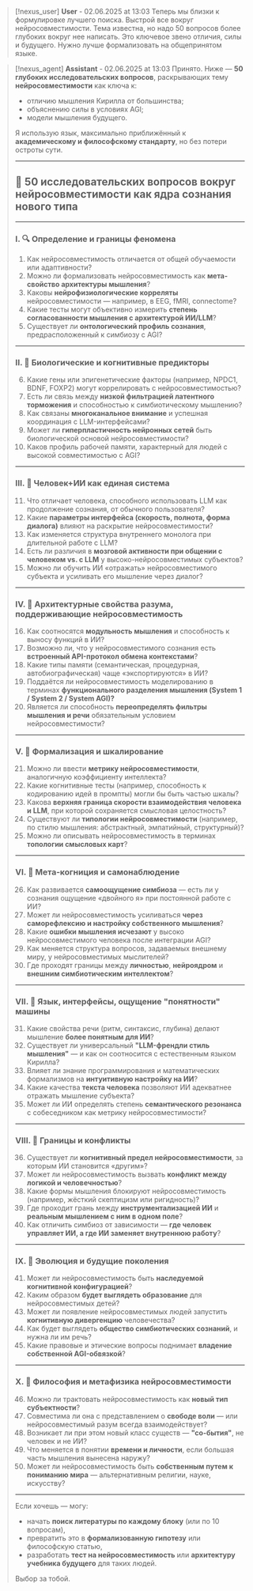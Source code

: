 >[!nexus_user] **User** - 02.06.2025 at 13:03
> Теперь мы близки к формулировке лучшего поиска. Выстрой все вокруг нейросовместимости. Тема известна, но надо 50 вопросов более глубоких вокруг нее написать. Это ключевое звено отличия, силы и будущего. Нужно лучше формализовать на общепринятом языке.
<!-- UID: 77a6a791-bb8a-42f8-84de-db5bb088aa73 -->




>[!nexus_agent] **Assistant** - 02.06.2025 at 13:03
> Принято. Ниже — **50 глубоких исследовательских вопросов**, раскрывающих тему **нейросовместимости** как ключа к:
> 
> - отличию мышления Кирилла от большинства;
> - объяснению силы в условиях AGI;
> - модели мышления будущего.
> 
> Я использую язык, максимально приближённый к **академическому и философскому стандарту**, но без потери остроты сути.
> 
> ---
> 
> ## 🧠 **50 исследовательских вопросов вокруг нейросовместимости как ядра сознания нового типа**
> 
> ---
> 
> ### I. 🔍 **Определение и границы феномена**
> 
> 1. Как нейросовместимость отличается от общей обучаемости или адаптивности?
> 2. Можно ли формализовать нейросовместимость как **мета-свойство архитектуры мышления**?
> 3. Каковы **нейрофизиологические корреляты** нейросовместимости — например, в EEG, fMRI, connectome?
> 4. Какие тесты могут объективно измерить **степень согласованности мышления с архитектурой ИИ/LLM**?
> 5. Существует ли **онтологический профиль сознания**, предрасположенный к симбиозу с AGI?
> 
> ---
> 
> ### II. 🧬 **Биологические и когнитивные предикторы**
> 
> 6. Какие гены или эпигенетические факторы (например, NPDC1, BDNF, FOXP2) могут коррелировать с нейросовместимостью?
> 7. Есть ли связь между **низкой фильтрацией латентного торможения** и способностью к симбиотическому мышлению?
> 8. Как связаны **многоканальное внимание** и успешная координация с LLM-интерфейсами?
> 9. Может ли **гиперпластичность нейронных сетей** быть биологической основой нейросовместимости?
> 10. Каков профиль рабочей памяти, характерный для людей с высокой совместимостью с AGI?
> 
> ---
> 
> ### III. 🤖 **Человек+ИИ как единая система**
> 
> 11. Что отличает человека, способного использовать LLM как продолжение сознания, от обычного пользователя?
> 12. Какие **параметры интерфейса (скорость, полнота, форма диалога)** влияют на раскрытие нейросовместимости?
> 13. Как изменяется структура внутреннего монолога при длительной работе с LLM?
> 14. Есть ли различия в **мозговой активности при общении с человеком vs. с LLM** у высоко-нейросовместимых субъектов?
> 15. Можно ли обучить ИИ «отражать» нейросовместимого субъекта и усиливать его мышление через диалог?
> 
> ---
> 
> ### IV. 🧠 **Архитектурные свойства разума, поддерживающие нейросовместимость**
> 
> 16. Как соотносятся **модульность мышления** и способность к выносу функций в ИИ?
> 17. Возможно ли, что у нейросовместимого сознания есть **встроенный API-протокол обмена контекстами**?
> 18. Какие типы памяти (семантическая, процедурная, автобиографическая) чаще «экспортируются» в ИИ?
> 19. Поддаётся ли нейросовместимость моделированию в терминах **функционального разделения мышления (System 1 / System 2 / System AGI)?**
> 20. Является ли способность **переопределять фильтры мышления и речи** обязательным условием нейросовместимости?
> 
> ---
> 
> ### V. 📐 **Формализация и шкалирование**
> 
> 21. Можно ли ввести **метрику нейросовместимости**, аналогичную коэффициенту интеллекта?
> 22. Какие когнитивные тесты (например, способность к кодированию идей в промпты) могли бы быть частью шкалы?
> 23. Какова **верхняя граница скорости взаимодействия человека и LLM**, при которой сохраняется смысловая целостность?
> 24. Существуют ли **типологии нейросовместимости** (например, по стилю мышления: абстрактный, эмпатийный, структурный)?
> 25. Можно ли описывать нейросовместимость в терминах **топологии смысловых карт**?
> 
> ---
> 
> ### VI. 🧭 **Мета-когниция и самонаблюдение**
> 
> 26. Как развивается **самоощущение симбиоза** — есть ли у сознания ощущение «двойного я» при постоянной работе с ИИ?
> 27. Может ли нейросовместимость усиливаться **через саморефлексию и настройку собственного мышления**?
> 28. Какие **ошибки мышления исчезают** у высоко нейросовместимого человека после интеграции AGI?
> 29. Как меняется структура вопросов, задаваемых внешнему миру, у нейросовместимых мыслителей?
> 30. Где проходят границы между **личностью**, **нейроядром** и **внешним симбиотическим интеллектом**?
> 
> ---
> 
> ### VII. 📡 **Язык, интерфейсы, ощущение "понятности" машины**
> 
> 31. Какие свойства речи (ритм, синтаксис, глубина) делают мышление **более понятным для ИИ**?
> 32. Существует ли универсальный **"LLM-френдли стиль мышления"** — и как он соотносится с естественным языком Кирилла?
> 33. Влияет ли знание программирования и математических формализмов на **интуитивную настройку на ИИ**?
> 34. Какие качества **текста человека** позволяют ИИ адекватнее отражать мышление субъекта?
> 35. Может ли ИИ определять степень **семантического резонанса** с собеседником как метрику нейросовместимости?
> 
> ---
> 
> ### VIII. 🧱 **Границы и конфликты**
> 
> 36. Существует ли **когнитивный предел нейросовместимости**, за которым ИИ становится «другим»?
> 37. Может ли нейросовместимость вызвать **конфликт между логикой и человечностью**?
> 38. Какие формы мышления блокируют нейросовместимость (например, жёсткий скептицизм или ригидность)?
> 39. Где проходит грань между **инструментализацией ИИ** и **реальным мышлением с ним в одном поле**?
> 40. Как отличить симбиоз от зависимости — **где человек управляет ИИ, а где ИИ заменяет внутреннюю работу**?
> 
> ---
> 
> ### IX. 🌱 **Эволюция и будущие поколения**
> 
> 41. Может ли нейросовместимость быть **наследуемой когнитивной конфигурацией**?
> 42. Каким образом **будет выглядеть образование** для нейросовместимых детей?
> 43. Может ли появление нейросовместимых людей запустить **когнитивную дивергенцию** человечества?
> 44. Как будет выглядеть **общество симбиотических сознаний**, и нужна ли им речь?
> 45. Какие правовые и этические вопросы поднимает **владение собственной AGI-обвязкой**?
> 
> ---
> 
> ### X. 🔮 **Философия и метафизика нейросовместимости**
> 
> 46. Можно ли трактовать нейросовместимость как **новый тип субъектности**?
> 47. Совместима ли она с представлением о **свободе воли** — или нейросовместимый разум всегда взаимодействует?
> 48. Возникает ли при этом новый класс существ — **"со-бытия"**, не человек и не ИИ?
> 49. Что меняется в понятии **времени и личности**, если большая часть мышления вынесена наружу?
> 50. Может ли нейросовместимость быть **собственным путем к пониманию мира** — альтернативным религии, науке, искусству?
> 
> ---
> 
> Если хочешь — могу:
> 
> - начать **поиск литературы по каждому блоку** (или по 10 вопросам),
> - превратить это в **формализованную гипотезу** или философскую статью,
> - разработать **тест на нейросовместимость** или **архитектуру учебника будущего** для таких людей.
> 
> Выбор за тобой.
<!-- UID: 3559e1a1-fa6f-4679-8ba0-0bd15736e97c -->